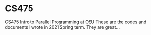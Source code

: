 # CS475
CS475 Intro to Parallel Programming at OSU
These are the codes and documents I wrote in 2021 Spring term.
They are great...
